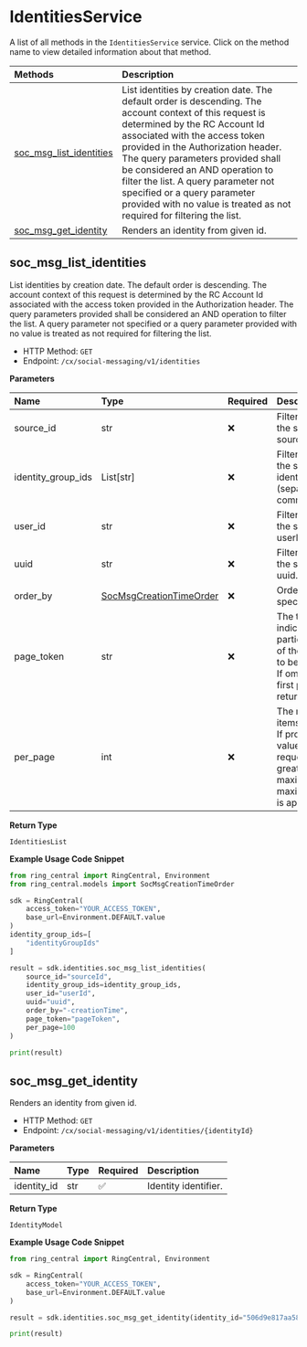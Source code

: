 # IdentitiesService

A list of all methods in the `IdentitiesService` service. Click on the method name to view detailed information about that method.

| Methods                                             | Description                                                                                                                                                                                                                                                                                                                                                                                                                            |
| :-------------------------------------------------- | :------------------------------------------------------------------------------------------------------------------------------------------------------------------------------------------------------------------------------------------------------------------------------------------------------------------------------------------------------------------------------------------------------------------------------------- |
| [soc_msg_list_identities](#soc_msg_list_identities) | List identities by creation date. The default order is descending. The account context of this request is determined by the RC Account Id associated with the access token provided in the Authorization header. The query parameters provided shall be considered an AND operation to filter the list. A query parameter not specified or a query parameter provided with no value is treated as not required for filtering the list. |
| [soc_msg_get_identity](#soc_msg_get_identity)       | Renders an identity from given id.                                                                                                                                                                                                                                                                                                                                                                                                     |

## soc_msg_list_identities

List identities by creation date. The default order is descending. The account context of this request is determined by the RC Account Id associated with the access token provided in the Authorization header. The query parameters provided shall be considered an AND operation to filter the list. A query parameter not specified or a query parameter provided with no value is treated as not required for filtering the list.

- HTTP Method: `GET`
- Endpoint: `/cx/social-messaging/v1/identities`

**Parameters**

| Name               | Type                                                            | Required | Description                                                                                                             |
| :----------------- | :-------------------------------------------------------------- | :------- | :---------------------------------------------------------------------------------------------------------------------- |
| source_id          | str                                                             | ❌       | Filter based on the specified sourceId.                                                                                 |
| identity_group_ids | List[str]                                                       | ❌       | Filter based on the specified identityGroupIds (separated by commas).                                                   |
| user_id            | str                                                             | ❌       | Filter based on the specified userId.                                                                                   |
| uuid               | str                                                             | ❌       | Filter based on the specified uuid.                                                                                     |
| order_by           | [SocMsgCreationTimeOrder](../models/SocMsgCreationTimeOrder.md) | ❌       | Order results by specified field.                                                                                       |
| page_token         | str                                                             | ❌       | The token indicating the particular page of the result set to be retrieved. If omitted the first page will be returned. |
| per_page           | int                                                             | ❌       | The number of items per page. If provided value in the request is greater than a maximum, the maximum value is applied  |

**Return Type**

`IdentitiesList`

**Example Usage Code Snippet**

```python
from ring_central import RingCentral, Environment
from ring_central.models import SocMsgCreationTimeOrder

sdk = RingCentral(
    access_token="YOUR_ACCESS_TOKEN",
    base_url=Environment.DEFAULT.value
)
identity_group_ids=[
    "identityGroupIds"
]

result = sdk.identities.soc_msg_list_identities(
    source_id="sourceId",
    identity_group_ids=identity_group_ids,
    user_id="userId",
    uuid="uuid",
    order_by="-creationTime",
    page_token="pageToken",
    per_page=100
)

print(result)
```

## soc_msg_get_identity

Renders an identity from given id.

- HTTP Method: `GET`
- Endpoint: `/cx/social-messaging/v1/identities/{identityId}`

**Parameters**

| Name        | Type | Required | Description          |
| :---------- | :--- | :------- | :------------------- |
| identity_id | str  | ✅       | Identity identifier. |

**Return Type**

`IdentityModel`

**Example Usage Code Snippet**

```python
from ring_central import RingCentral, Environment

sdk = RingCentral(
    access_token="YOUR_ACCESS_TOKEN",
    base_url=Environment.DEFAULT.value
)

result = sdk.identities.soc_msg_get_identity(identity_id="506d9e817aa58d1259000f12")

print(result)
```

<!-- This file was generated by liblab | https://liblab.com/ -->
